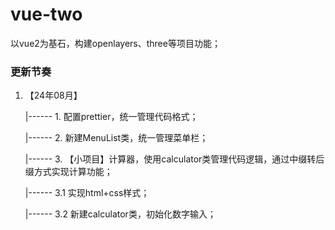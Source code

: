 # vue-two
以vue2为基石，构建openlayers、three等项目功能；

### 更新节奏
1. 【24年08月】

   |------ 1. 配置prettier，统一管理代码格式；

   |------ 2. 新建MenuList类，统一管理菜单栏；

   |------ 3. 【小项目】计算器，使用calculator类管理代码逻辑，通过中缀转后缀方式实现计算功能；
   
      |------ 3.1 实现html+css样式；
   
      |------ 3.2 新建calculator类，初始化数字输入；
